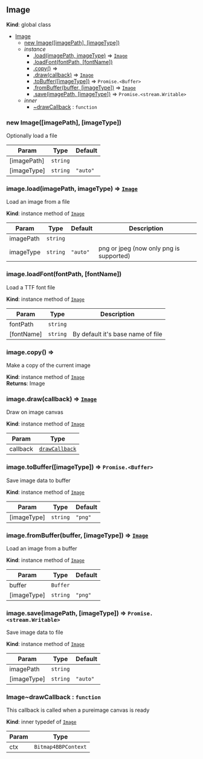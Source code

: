 ## Image
**Kind**: global class  

* [Image](#Image)
    * [new Image([imagePath], [imageType])](#new_Image_new)
    * _instance_
        * [.load(imagePath, imageType)](#Image+load) ⇒ <code>[Image](#Image)</code>
        * [.loadFont(fontPath, [fontName])](#Image+loadFont)
        * [.copy()](#Image+copy) ⇒
        * [.draw(callback)](#Image+draw) ⇒ <code>[Image](#Image)</code>
        * [.toBuffer([imageType])](#Image+toBuffer) ⇒ <code>Promise.&lt;Buffer&gt;</code>
        * [.fromBuffer(buffer, [imageType])](#Image+fromBuffer) ⇒ <code>[Image](#Image)</code>
        * [.save(imagePath, [imageType])](#Image+save) ⇒ <code>Promise.&lt;stream.Writable&gt;</code>
    * _inner_
        * [~drawCallback](#Image..drawCallback) : <code>function</code>

<a name="new_Image_new"></a>

### new Image([imagePath], [imageType])
Optionally load a file


| Param | Type | Default |
| --- | --- | --- |
| [imagePath] | <code>string</code> |  | 
| [imageType] | <code>string</code> | <code>&quot;auto&quot;</code> | 

<a name="Image+load"></a>

### image.load(imagePath, imageType) ⇒ <code>[Image](#Image)</code>
Load an image from a file

**Kind**: instance method of <code>[Image](#Image)</code>  

| Param | Type | Default | Description |
| --- | --- | --- | --- |
| imagePath | <code>string</code> |  |  |
| imageType | <code>string</code> | <code>&quot;auto&quot;</code> | png or jpeg (now only png is supported) |

<a name="Image+loadFont"></a>

### image.loadFont(fontPath, [fontName])
Load a TTF font file

**Kind**: instance method of <code>[Image](#Image)</code>  

| Param | Type | Description |
| --- | --- | --- |
| fontPath | <code>string</code> |  |
| [fontName] | <code>string</code> | By default it's base name of file |

<a name="Image+copy"></a>

### image.copy() ⇒
Make a copy of the current image

**Kind**: instance method of <code>[Image](#Image)</code>  
**Returns**: Image  
<a name="Image+draw"></a>

### image.draw(callback) ⇒ <code>[Image](#Image)</code>
Draw on image canvas

**Kind**: instance method of <code>[Image](#Image)</code>  

| Param | Type |
| --- | --- |
| callback | <code>[drawCallback](#Image..drawCallback)</code> | 

<a name="Image+toBuffer"></a>

### image.toBuffer([imageType]) ⇒ <code>Promise.&lt;Buffer&gt;</code>
Save image data to buffer

**Kind**: instance method of <code>[Image](#Image)</code>  

| Param | Type | Default |
| --- | --- | --- |
| [imageType] | <code>string</code> | <code>&quot;png&quot;</code> | 

<a name="Image+fromBuffer"></a>

### image.fromBuffer(buffer, [imageType]) ⇒ <code>[Image](#Image)</code>
Load an image from a buffer

**Kind**: instance method of <code>[Image](#Image)</code>  

| Param | Type | Default |
| --- | --- | --- |
| buffer | <code>Buffer</code> |  | 
| [imageType] | <code>string</code> | <code>&quot;png&quot;</code> | 

<a name="Image+save"></a>

### image.save(imagePath, [imageType]) ⇒ <code>Promise.&lt;stream.Writable&gt;</code>
Save image data to file

**Kind**: instance method of <code>[Image](#Image)</code>  

| Param | Type | Default |
| --- | --- | --- |
| imagePath | <code>string</code> |  | 
| [imageType] | <code>string</code> | <code>&quot;auto&quot;</code> | 

<a name="Image..drawCallback"></a>

### Image~drawCallback : <code>function</code>
This callback is called when a pureimage canvas is ready

**Kind**: inner typedef of <code>[Image](#Image)</code>  

| Param | Type |
| --- | --- |
| ctx | <code>Bitmap4BBPContext</code> | 


